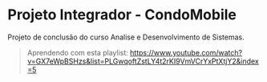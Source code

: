 # Projeto Integrador - CondoMobile
Projeto de conclusão do curso Analise e Desenvolvimento de Sistemas.

> Aprendendo com esta playlist: https://www.youtube.com/watch?v=GX7eWpBSHzs&list=PLGwqoftZstLY4t2rKI9VmVCrYxPtXtjY2&index=5